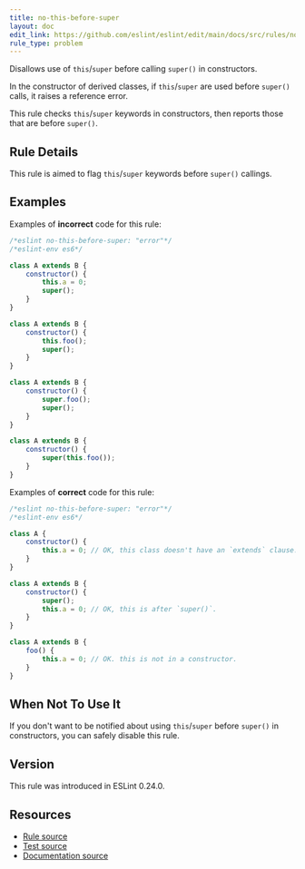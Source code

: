 ```yaml
---
title: no-this-before-super
layout: doc
edit_link: https://github.com/eslint/eslint/edit/main/docs/src/rules/no-this-before-super.md
rule_type: problem
---
```


<!--RECOMMENDED-->

Disallows use of `this`/`super` before calling `super()` in constructors.

In the constructor of derived classes, if `this`/`super` are used before `super()` calls, it raises a reference error.

This rule checks `this`/`super` keywords in constructors, then reports those that are before `super()`.

## Rule Details

This rule is aimed to flag `this`/`super` keywords before `super()` callings.

## Examples

Examples of **incorrect** code for this rule:

```js
/*eslint no-this-before-super: "error"*/
/*eslint-env es6*/

class A extends B {
    constructor() {
        this.a = 0;
        super();
    }
}

class A extends B {
    constructor() {
        this.foo();
        super();
    }
}

class A extends B {
    constructor() {
        super.foo();
        super();
    }
}

class A extends B {
    constructor() {
        super(this.foo());
    }
}
```

Examples of **correct** code for this rule:

```js
/*eslint no-this-before-super: "error"*/
/*eslint-env es6*/

class A {
    constructor() {
        this.a = 0; // OK, this class doesn't have an `extends` clause.
    }
}

class A extends B {
    constructor() {
        super();
        this.a = 0; // OK, this is after `super()`.
    }
}

class A extends B {
    foo() {
        this.a = 0; // OK. this is not in a constructor.
    }
}
```

## When Not To Use It

If you don't want to be notified about using `this`/`super` before `super()` in constructors, you can safely disable this rule.

## Version

This rule was introduced in ESLint 0.24.0.

## Resources

* [Rule source](https://github.com/eslint/eslint/tree/HEAD/lib/rules/no-this-before-super.js)
* [Test source](https://github.com/eslint/eslint/tree/HEAD/tests/lib/rules/no-this-before-super.js)
* [Documentation source](https://github.com/eslint/eslint/tree/HEAD/docs/src/rules/no-this-before-super.md)
